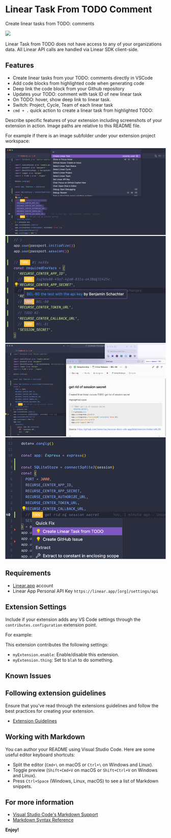 # Linear Task From TODO Comment

Create linear tasks from TODO: comments

<!-- [!["Buy Me A Coffee"](https://www.buymeacoffee.com/assets/img/custom_images/orange_img.png)](buymeacoffee.com/x1Oeu8D) -->

<a href="https://www.buymeacoffee.com/x1Oeu8D"><img src="https://www.buymeacoffee.com/assets/img/custom_images/orange_img.png" height="20px"></a>

Linear Task from TODO does not have access to any of your organizations data. All Linear API calls are handled via Linear SDK client-side.

## Features

- Create linear tasks from your TODO: comments directly in VSCode
- Add code blocks from highlighted code when generating code
- Deep link the code block from your Github repository
- Updates your TODO: comment with task ID of new linear task
- On TODO: hover, show deep link to linear task.
- Switch: Project, Cycle, Team of each linear task
- `cmd + .` quick action to create a linear task from highlighted TODO:

Describe specific features of your extension including screenshots of your extension in action. Image paths are relative to this README file.

For example if there is an image subfolder under your extension project workspace:

![Create Prompt](images/create-prompt.png)
![Hover for Task](images/hover.png)
![Linear Task](images/linear-task.png)
![Quick Action](images/quick-action.png)

## Requirements

- [Linear.app](http://www.linear.app) account
- Linear App Personal API Key `https://linear.app/[org]/settings/api`

## Extension Settings

Include if your extension adds any VS Code settings through the `contributes.configuration` extension point.

For example:

This extension contributes the following settings:

- `myExtension.enable`: Enable/disable this extension.
- `myExtension.thing`: Set to `blah` to do something.

## Known Issues

## Following extension guidelines

Ensure that you've read through the extensions guidelines and follow the best practices for creating your extension.

- [Extension Guidelines](https://code.visualstudio.com/api/references/extension-guidelines)

## Working with Markdown

You can author your README using Visual Studio Code. Here are some useful editor keyboard shortcuts:

- Split the editor (`Cmd+\` on macOS or `Ctrl+\` on Windows and Linux).
- Toggle preview (`Shift+Cmd+V` on macOS or `Shift+Ctrl+V` on Windows and Linux).
- Press `Ctrl+Space` (Windows, Linux, macOS) to see a list of Markdown snippets.

## For more information

- [Visual Studio Code's Markdown Support](http://code.visualstudio.com/docs/languages/markdown)
- [Markdown Syntax Reference](https://help.github.com/articles/markdown-basics/)

**Enjoy!**
